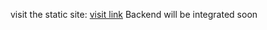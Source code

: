 visit the static site: [visit link](https://ecommerce-ayush.netlify.app/)
Backend will be integrated soon

